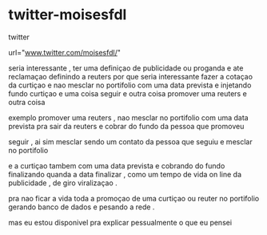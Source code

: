 # twitter-moisesfdl
twitter

url="www.twitter.com/moisesfdl/"

seria interessante , ter uma definiçao de publicidade ou proganda e ate reclamaçao 
definindo a reuters 
por que 
seria interessante fazer a cotaçao da curtiçao e nao mesclar no portifolio com uma data prevista e injetando fundo
curtiçao e uma coisa 
seguir e outra coisa 
promover uma reuters e outra coisa 

exemplo 
promover uma reuters , nao mesclar no portifolio com uma data prevista pra sair da reuters e cobrar do fundo da pessoa que promoveu 

seguir , ai sim mesclar sendo um contato da pessoa que seguiu e mesclar no portifolio 

e a curtiçao tambem com uma data prevista e cobrando do fundo finalizando quanda a data finalizar , 
como um tempo de vida on line da publicidade , de giro viralizaçao . 

pra nao ficar a vida toda a promoçao de uma curtiçao ou reuter no portifolio gerando banco de dados e pesando a rede . 

mas eu estou disponivel pra explicar pessualmente o que eu pensei 
